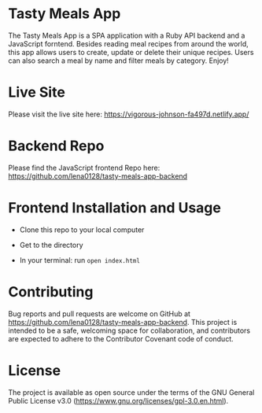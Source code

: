 # Tasty Meals App
The Tasty Meals App is a SPA application with a Ruby API backend and a JavaScript forntend. Besides reading meal recipes from around the world, this app allows users to create, update or delete their unique recipes. Users can also search a meal by name and filter meals by category. Enjoy!

# Live Site
Please visit the live site here: https://vigorous-johnson-fa497d.netlify.app/

# Backend Repo
Please find the JavaScript frontend Repo here: https://github.com/lena0128/tasty-meals-app-backend

# Frontend Installation and Usage
* Clone this repo to your local computer

* Get to the directory

* In your terminal: run `open index.html`

# Contributing
Bug reports and pull requests are welcome on GitHub at https://github.com/lena0128/tasty-meals-app-backend. This project is intended to be a safe, welcoming space for collaboration, and contributors are expected to adhere to the Contributor Covenant code of conduct.

# License
The project is available as open source under the terms of the GNU General Public License v3.0 (https://www.gnu.org/licenses/gpl-3.0.en.html).
